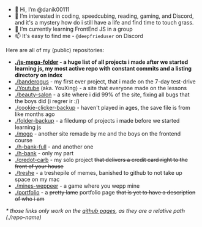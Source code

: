 - 👋 Hi, I’m @danik00111
- 👀 I’m interested in coding, speedcubing, reading, gaming, and Discord, and it's a mystery how do i still have a life and find time to touch grass.
- 🌱 I’m currently learning FrontEnd JS in a group
- 📫 It's easy to find me - `@deepfrieduser` on Discord

Here are all of my (public) repositories:
- **[./js-mega-folder](./js-mega-folder) - a huge list of all projects i made after we started learning js, my most active repo with constant commits and a listing directory on index**
- [./banderogus](https://magical-churros-18d4ea.netlify.app/) - my first ever project, that i made on the 7-day test-drive
- [./Youtube](./Youtube) (aka. YouXing) - a site that everyone made on the lessons
- [./beauty-salon](./beauty-salon) - a site where i did 99% of the site, fixing all bugs that the boys did (i regrer ir :/)
- [./cookie-clicker-backup](https://github.com/danik00111/cookie-clicker-backup) - haven't played in ages, the save file is from like months ago
- [./folder-backup](./folder-backup) - a filedump of projects i made before we started learning js
- [./mogo](./mogo) - another site remade by me and the boys on the frontend course
- [./h-bank-full](./h-bank-full) - and another one
- [./h-bank](./h-bank) - only my part
- [./credot-carb](./credot-carb) - my solo project ~~that delivers a credit card right to the front of your house~~
- [./treshe](https://github.com/danik00111/treshe) - a treshepile of memes, banished to github to not take up space on my mac
- [./mines-weppeer](./mines-weppeer) - a game where you wepp mine
- [./portfolio](./portfolio) - a ~~pretty lame~~ portfolio page ~~that is yet to have a description of who i am~~

 *\* those links only work on the [github pages](https://danik00111.github.io), as they are a relative path (./repo-name)*
